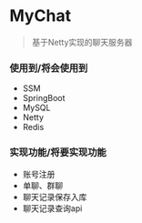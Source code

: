 # MyChat
> 基于Netty实现的聊天服务器
 
### 使用到/将会使用到
* SSM
* SpringBoot
* MySQL
* Netty
* Redis

### 实现功能/将要实现功能
* 账号注册
* 单聊、群聊
* 聊天记录保存入库
* 聊天记录查询api

